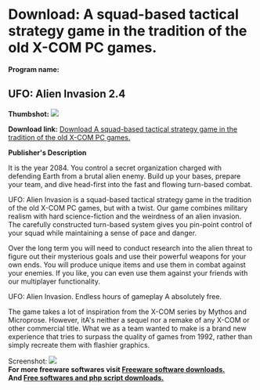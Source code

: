 # Download: A squad-based tactical strategy game in the tradition of the old X-COM PC games.

**Program name:**

## UFO: Alien Invasion 2.4

  
**Thumbshot:** ![](http://www.freewarefiles.com/screenshot/ufo_alieninv_md.jpg)   
  
**Download link:** [Download A squad-based tactical strategy game in the tradition of the old X-COM PC games.](http://freesoftwares.boysofts.com/UFO-Alien-Invasion_program_57945.html)  
  


**Publisher's Description**  
  


It is the year 2084. You control a secret organization charged with defending Earth from a brutal alien enemy. Build up your bases, prepare your team, and dive head-first into the fast and flowing turn-based combat. 

UFO: Alien Invasion is a squad-based tactical strategy game in the tradition of the old X-COM PC games, but with a twist. Our game combines military realism with hard science-fiction and the weirdness of an alien invasion. The carefully constructed turn-based system gives you pin-point control of your squad while maintaining a sense of pace and danger.

Over the long term you will need to conduct research into the alien threat to figure out their mysterious goals and use their powerful weapons for your own ends. You will produce unique items and use them in combat against your enemies. If you like, you can even use them against your friends with our multiplayer functionality.

UFO: Alien Invasion. Endless hours of gameplay A absolutely free.

The game takes a lot of inspiration from the X-COM series by Mythos and Microprose. However, itA's neither a sequel nor a remake of any X-COM or other commercial title. What we as a team wanted to make is a brand new experience that tries to surpass the quality of games from 1992, rather than simply recreate them with flashier graphics.

  
  
Screenshot: ![](http://www.freewarefiles.com/screenshot/ufo_alieninv.jpg)   
**For more freeware softwares visit [Freeware software downloads.](http://freesoftwares.boysofts.com/)**   
**And [Free softwares and php script downloads.](http://www.boysofts.com/)**
